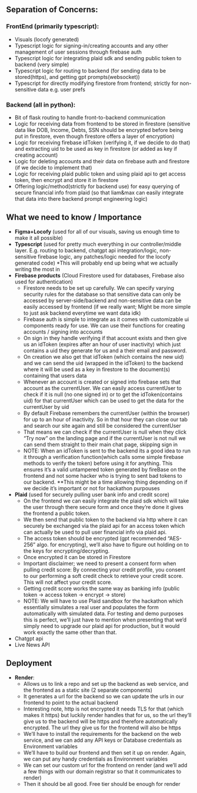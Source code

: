 
## Separation of Concerns:

### FrontEnd (primarily typescript):
- Visuals (locofy generated)
- Typescript logic for signing-in/creating accounts and any other management of user sessions through firebase auth
- Typescript logic for integrating plaid sdk and sending public token to backend (very simple)
- Typescript logic for routing to backend (for sending data to be stored(https), and getting gpt prompts(websocket))
- Typescript for directly modifying firestore from frontend; strictly for non-sensitive data e.g. user prefs

### Backend (all in python):
- Bit of flask routing to handle front-to-backend communication
- Logic for receiving data from frontend to be stored in firestore (sensitive data like DOB, Income, Debts, SSN should be encrypted before being put in firestore, even though firestore offers a layer of encryption)
- Logic for receiving firebase idToken (verifying it, if we decide to do that) and extracting uid to be used as key in firestore (or added as key if creating account)
- Logic for deleting accounts and their data on firebase auth and firestore (if we decide to implement that)
- Logic for receiving plaid public token and using plaid api to get access token, then encrypt and store it in firestore
- Offering logic/method(strictly for backend use) for easy querying of secure financial info from plaid (so that liam&max can easily integrate that data into there backend prompt engineering logic)


## What we need to know / Importance
- **Figma+Locofy** (used for all of our visuals, saving us enough time to make it all possible)
- **Typescript** (used for pretty much everything in our controller/middle layer. E.g. routing to backend, chatgpt api integration/logic, non-sensitive firebase logic, any patches/logic needed for the locofy generated code) *This will probably end up being what we actually writing the most in
- **Firebase products** (Cloud Firestore used for databases, Firebase also used for authentication)
  * Firestore needs to be set up carefully. We can specify varying security rules for the database so that sensitive data can only be accessed by server-side/backend and non-sensitive data   can be easily accessed by frontend (if we really want; Might be more simple to just ask backend everytime we want data idk)
  * Firebase auth is simple to integrate as it comes with customizable ui components ready for use. We can use their functions for creating accounts / signing into accounts
  * On sign in they handle verifying if that account exists and then give us an idToken (expires after an hour of user inactivity) which just contains a uid they generate for us and a their email and password.
  * On creation we also get that idToken (which contains the new uid) and we can send the uid (wrapped in the idToken) to the backend where it will be used as a key in firestore to the document(s) containing that users data
  * Whenever an account is created or signed into firebase sets that account as the currentUser. We can easily access currentUser to check if it is null (no one signed in) or to get the idToken(contains uid) for that currentUser which can be used to get the data for the currentUser by uid
  * By default Firebase remembers the currentUser (within the browser) for up to an hour of inactivity. So in that hour they can close our tab and search our site again and still be considered the currentUser
  * That means we can check if the currentUser is null when they click “Try now” on the landing page and if the currentUser is not null we can send them straight to their main chat page, skipping sign in
  * NOTE: When an idToken is sent to the backend its a good idea to run it through a verification function(which calls some simple firebase methods to verify the token)  before using it for anything. This ensures it’s a valid untampered token generated by fireBase on the frontend and not some hacker who is trying to sent bad tokens to our backend. **This might be a time allowing thing depending on if we decide it’s important or not for hackathon purpouses 
- **Plaid** (used for securely pulling user bank info and credit score)
  * On the frontend we can easily integrate the plaid sdk which will take the user through there secure form and once they’re done it gives the frontend a public token. 
  * We then send that public token to the backend via http where it can securely be exchanged via the plaid api for an access token which can actually be used to pull user financial info via plaid api. 
  * The access token should be encrypted (gpt recommended “AES-256” algo. for encrypting), we’ll also have to figure out holding on to the keys for encrypting/decrypting.
  * Once encrypted it can be stored in Firestore 
  * Important disclaimer; we need to present a consent form when pulling credit score: By connecting your credit profile, you consent to our performing a soft credit check to retrieve your credit score. This will not affect your credit score.
  * Getting credit score works the same way as banking info (public token -> access token -> encrypt -> store)
  * NOTE: We will have to use Plaid sandbox for the hackathon which essentially simulates a real user and populates the form automatically with simulated data. For testing and demo purposes this is perfect, we’ll just have to mention when presenting that we’d simply need to upgrade our plaid api for production, but it would work exactly the same other than that.
- Chatgpt api
- Live News API

## Deployment
- **Render**:
  * Allows us to link a repo and set up the backend as web service, and the frontend as a static site (2 separate components)
  * It generates a url for the backend so we can update the urls in our frontend to point to the actual backend
  * Interesting note, http is not encrypted it needs TLS for that (which makes it https) but luckily render handles that for us, so the url they’ll give us to the backend will be https and therefore automatically encrypted. The url they give us for the frontend will also be https
  * We’ll have to install the requirements for the backend on the web service, and we can add any API keys or Database credentials as Environment variables
  * We’ll have to build our frontend and then set it up on render. Again, we can put any handy credentials as Environment variables
  * We can set our custom url for the frontend on render (and we’ll add a few things with our domain registrar so that it communicates to render)
  * Then it should be all good. Free tier should be enough for render
